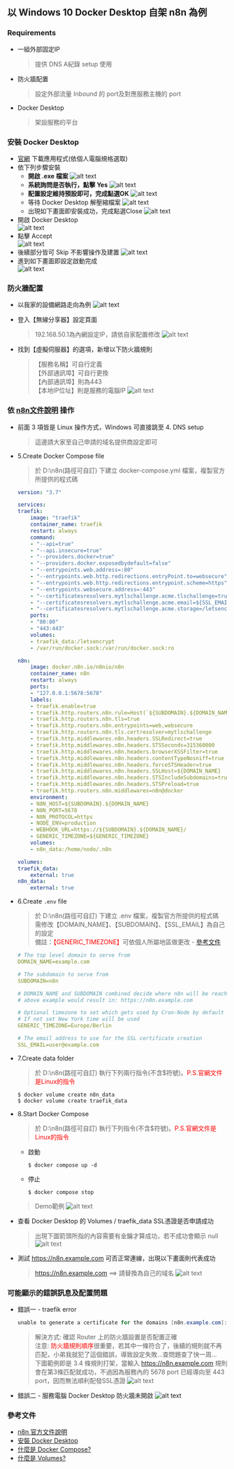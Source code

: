 ## 以 Windows 10 Docker Desktop 自架 n8n 為例

### Requirements
- 一組外部固定IP
    >提供 DNS A紀錄 setup 使用
- 防火牆配置
    >設定外部流量 Inbound 的 port及對應服務主機的 port    
- Docker Desktop
    >架設服務的平台

### 安裝 Docker Desktop
- [官網](https://docs.docker.com/desktop/setup/install/windows-install/) 下載應用程式(依個人電腦規格選取)
- 依下列步驟安裝
    - **開啟 .exe 檔案**
        ![alt text](./src/01.%20點exe檔.png)
    - **系統詢問是否執行，點擊 Yes**
        ![alt text](./src/02.%20UAC_Yes.png)
    - **配置設定維持預設即可，完成點選OK**
        ![alt text](./src/03.%20Configuration.png)
    - 等待 Docker Desktop 解壓縮檔案
        ![alt text](./src/04.%20Unpacking%20files.png)
    - 出現如下畫面即安裝成功，完成點選Close
        ![alt text](./src/05.%20Installed%20Success.png)
- 開啟 Docker Desktop \
![alt text](./src/06.%20DockerDesktopIcon.png)
- 點擊 Accept \
![alt text](./src/07.%20Accept.png)
- 後續部分皆可 Skip 不影響操作及建置
![alt text](./src/08.%20Skip%20Login.png)
- 進到如下畫面即設定啟動完成 \
![alt text](./src/09.%20Started.png)

### 防火牆配置
- 以我家的設備網路走向為例
![alt text](./src/11.%20Network.png)

- 登入【無線分享器】設定頁面
    >192.168.50.1為內網設定IP，請依自家配置修改
    ![alt text](./src/12.%20WirelessConf.png)
- 找到【虛擬伺服器】的選項，新增以下防火牆規則
    >【服務名稱】可自行定義 \
    >【外部通訊埠】可自行更換 \
    >【內部通訊埠】則為443 \
    >【本地IP位址】則是服務的電腦IP
    ![alt text](./src/13.%20FireWallRule.png)

### 依 [n8n文件說明](https://docs.n8n.io/hosting/installation/server-setups/docker-compose/) 操作
- 前面 3 項皆是 Linux 操作方式，Windows 可直接跳至 4. DNS setup
    >這邊請大家至自己申請的域名提供商設定即可
- 5.Create Docker Compose file
    >於 D:\n8n(路徑可自訂) 下建立 docker-compose.yml 檔案，複製官方所提供的程式碼
    ``` yml
    version: "3.7"

    services:
    traefik:
        image: "traefik"
        container_name: traefik
        restart: always
        command:
        - "--api=true"
        - "--api.insecure=true"
        - "--providers.docker=true"
        - "--providers.docker.exposedbydefault=false"
        - "--entrypoints.web.address=:80"
        - "--entrypoints.web.http.redirections.entryPoint.to=websecure"
        - "--entrypoints.web.http.redirections.entrypoint.scheme=https"
        - "--entrypoints.websecure.address=:443"
        - "--certificatesresolvers.mytlschallenge.acme.tlschallenge=true"
        - "--certificatesresolvers.mytlschallenge.acme.email=${SSL_EMAIL}"
        - "--certificatesresolvers.mytlschallenge.acme.storage=/letsencrypt/acme.json"
        ports:
        - "80:80"
        - "443:443"
        volumes:
        - traefik_data:/letsencrypt
        - /var/run/docker.sock:/var/run/docker.sock:ro

    n8n:
        image: docker.n8n.io/n8nio/n8n
        container_name: n8n
        restart: always
        ports:
        - "127.0.0.1:5678:5678"
        labels:
        - traefik.enable=true
        - traefik.http.routers.n8n.rule=Host(`${SUBDOMAIN}.${DOMAIN_NAME}`)
        - traefik.http.routers.n8n.tls=true
        - traefik.http.routers.n8n.entrypoints=web,websecure
        - traefik.http.routers.n8n.tls.certresolver=mytlschallenge
        - traefik.http.middlewares.n8n.headers.SSLRedirect=true
        - traefik.http.middlewares.n8n.headers.STSSeconds=315360000
        - traefik.http.middlewares.n8n.headers.browserXSSFilter=true
        - traefik.http.middlewares.n8n.headers.contentTypeNosniff=true
        - traefik.http.middlewares.n8n.headers.forceSTSHeader=true
        - traefik.http.middlewares.n8n.headers.SSLHost=${DOMAIN_NAME}
        - traefik.http.middlewares.n8n.headers.STSIncludeSubdomains=true
        - traefik.http.middlewares.n8n.headers.STSPreload=true
        - traefik.http.routers.n8n.middlewares=n8n@docker
        environment:
        - N8N_HOST=${SUBDOMAIN}.${DOMAIN_NAME}
        - N8N_PORT=5678
        - N8N_PROTOCOL=https
        - NODE_ENV=production
        - WEBHOOK_URL=https://${SUBDOMAIN}.${DOMAIN_NAME}/
        - GENERIC_TIMEZONE=${GENERIC_TIMEZONE}
        volumes:
        - n8n_data:/home/node/.n8n

    volumes:
    traefik_data:
        external: true
    n8n_data:
        external: true
    ```
- 6.Create <code>.env</code> file
    >於 D:\n8n(路徑可自訂) 下建立 .env 檔案，複製官方所提供的程式碼 \
    >需修改【DOMAIN_NAME】、【SUBDOMAIN】、【SSL_EMAIL】為自己的設定 \
    >備註：<font color="red">【GENERIC_TIMEZONE】</font>可依個人所屬地區做更改 - [參考文件](https://en.wikipedia.org/wiki/List_of_tz_database_time_zones)
    ``` yml
    # The top level domain to serve from
    DOMAIN_NAME=example.com

    # The subdomain to serve from
    SUBDOMAIN=n8n

    # DOMAIN_NAME and SUBDOMAIN combined decide where n8n will be reachable from
    # above example would result in: https://n8n.example.com

    # Optional timezone to set which gets used by Cron-Node by default
    # If not set New York time will be used
    GENERIC_TIMEZONE=Europe/Berlin

    # The email address to use for the SSL certificate creation
    SSL_EMAIL=user@example.com
    ```
- 7.Create data folder
    >於 D:\n8n(路徑可自訂) 執行下列兩行指令(不含$符號)。<font color="red">P.S.官網文件是Linux的指令</font>
    ```docker
    $ docker volume create n8n_data
    $ docker volume create traefik_data
    ```
- 8.Start Docker Compose
    >於 D:\n8n(路徑可自訂) 執行下列指令(不含$符號)。<font color="red">P.S.官網文件是Linux的指令</font>
    - 啟動
        ```docker
        $ docker compose up -d
        ```
    - 停止
        ```docker
        $ docker compose stop
        ```
    >Demo範例
    ![alt text](./src/10.%20Build.png)
- 查看 Docker Desktop 的 Volumes / traefik_data SSL憑證是否申請成功
    >出現下圖箭頭所指的內容需要有金鑰才算成功，若不成功會顯示 null
    ![alt text](./src/15.%20SSL.png)
- 測試 https://n8n.example.com 可否正常連線，出現以下畫面則代表成功
    >https://n8n.example.com ==> 請替換為自己的域名
    ![alt text](./src/14.%20Finished%20Service.png)

### 可能顯示的錯誤訊息及配置問題
- 錯誤一 - traefik error
    ```PowerShell
    unable to generate a certificate for the domains [n8n.example.com]: error: one or more domains had a problem:\n[n8n.example.com] acme: error: 400 :: urn:ietf:params:acme:error:connection :: ${your public ip}: Timeout during connect (likely firewall problem)\n" ACME CA=https://acme-v02.api.letsencrypt.org/directory acmeCA=https://acme-v02.api.letsencrypt.org/directory domains=["n8n.example.com"] providerName=mytlschallenge.acme routerName=n8n@docker rule=Host(`n8n.example.com`)
    ```
    >解決方式: 確認 Router 上的防火牆設置是否配置正確 \
    >注意: <font color="red">防火牆規則順序</font>很重要，若其中一條符合了，後續的規則就不再匹配，小弟我就犯了這個錯誤，導致設定失敗...查問題查了快一周... \
    >下圖範例即是 3.4 條規則打架，當輸入 https://n8n.example.com 規則會在第3條匹配就成功，不過因為服務內的 5678 port 已經導向至 443 port，因而無法順利配發SSL憑證
    ![alt text](./src/16.%20Error%20FireWall%20Conf.jpg)
- 錯誤二 - 服務電腦 Docker Desktop 防火牆未開啟
    ![alt text](./src/17.%20Public%20Firewall.png)

### 參考文件
- [n8n 官方文件說明](https://docs.n8n.io/hosting/installation/server-setups/docker-compose/)
- [安裝 Docker Desktop](https://docs.docker.com/desktop/setup/install/windows-install/)
- [什麼是 Docker Compose?](https://docs.docker.com/compose/)
- [什麼是 Volumes?](https://docs.docker.com/engine/storage/volumes/)